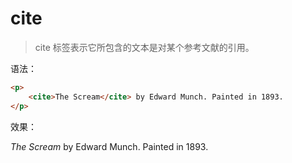 # cite

> cite 标签表示它所包含的文本是对某个参考文献的引用。

语法：

```html
<p>
    <cite>The Scream</cite> by Edward Munch. Painted in 1893.
</p>
```

效果：

<p>
    <cite>The Scream</cite> by Edward Munch. Painted in 1893.
</p>